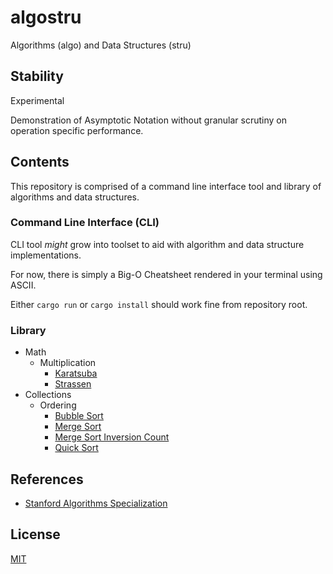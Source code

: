 # algostru

Algorithms (algo) and Data Structures (stru)

## Stability

Experimental

Demonstration of Asymptotic Notation without granular scrutiny on operation specific performance.

## Contents

This repository is comprised of a command line interface tool and library of algorithms and data structures.

### Command Line Interface (CLI)

CLI tool *might* grow into toolset to aid with algorithm and data structure implementations.

For now, there is simply a Big-O Cheatsheet rendered in your terminal using ASCII.

Either `cargo run` or `cargo install` should work fine from repository root.

### Library

- Math
  - Multiplication
    - [Karatsuba](/src/math/multiplication/karatsuba.rs)
    - [Strassen](/src/math/multiplication/strassen.rs)
- Collections
  - Ordering
    - [Bubble Sort](/src/collections/ordering/bubble_sort.rs)
    - [Merge Sort](/src/collections/ordering/merge_sort.rs)
    - [Merge Sort Inversion Count](/collections/ordering/merge_sort_inversion_count.rs)
    - [Quick Sort](/src/collections/ordering/quick_sort.rs)

## References

- [Stanford Algorithms Specialization](https://www.coursera.org/specializations/algorithms)

## License

[MIT](LICENSE)
